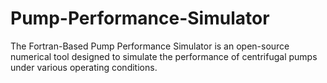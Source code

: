 # Pump-Performance-Simulator
The Fortran-Based Pump Performance Simulator is an open-source numerical tool designed to simulate the performance of centrifugal pumps under various operating conditions.
